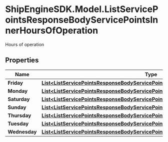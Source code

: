 # ShipEngineSDK.Model.ListServicePointsResponseBodyServicePointsInnerHoursOfOperation
Hours of operation

## Properties

Name | Type | Description | Notes
------------ | ------------- | ------------- | -------------
**Friday** | [**List&lt;ListServicePointsResponseBodyServicePointsInnerHoursOfOperationMondayInner&gt;**](ListServicePointsResponseBodyServicePointsInnerHoursOfOperationMondayInner.md) |  | [optional] 
**Monday** | [**List&lt;ListServicePointsResponseBodyServicePointsInnerHoursOfOperationMondayInner&gt;**](ListServicePointsResponseBodyServicePointsInnerHoursOfOperationMondayInner.md) |  | [optional] 
**Saturday** | [**List&lt;ListServicePointsResponseBodyServicePointsInnerHoursOfOperationMondayInner&gt;**](ListServicePointsResponseBodyServicePointsInnerHoursOfOperationMondayInner.md) |  | [optional] 
**Sunday** | [**List&lt;ListServicePointsResponseBodyServicePointsInnerHoursOfOperationMondayInner&gt;**](ListServicePointsResponseBodyServicePointsInnerHoursOfOperationMondayInner.md) |  | [optional] 
**Thursday** | [**List&lt;ListServicePointsResponseBodyServicePointsInnerHoursOfOperationMondayInner&gt;**](ListServicePointsResponseBodyServicePointsInnerHoursOfOperationMondayInner.md) |  | [optional] 
**Tuesday** | [**List&lt;ListServicePointsResponseBodyServicePointsInnerHoursOfOperationMondayInner&gt;**](ListServicePointsResponseBodyServicePointsInnerHoursOfOperationMondayInner.md) |  | [optional] 
**Wednesday** | [**List&lt;ListServicePointsResponseBodyServicePointsInnerHoursOfOperationMondayInner&gt;**](ListServicePointsResponseBodyServicePointsInnerHoursOfOperationMondayInner.md) |  | [optional] 

